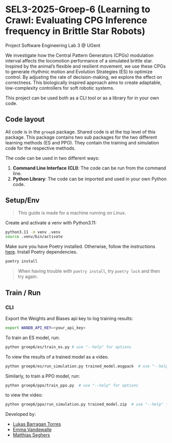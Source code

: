 # SEL3-2025-Groep-6 (Learning to Crawl: Evaluating CPG Inference frequency in Brittle Star Robots)

Project Software Engineering Lab 3 @ UGent

We investigate how the Central Pattern Generators (CPGs) modulation interval affects the locomotion performance of a simulated brittle star.
Inspired by the animal’s flexible and resilient movement, we use these CPGs to generate rhythmic motion and Evolution Strategies (ES) to optimize control.
By adjusting the rate of decision-making, we explore the effect on correctness. This biologically inspired approach aims to create adaptable, low-complexity controllers for soft robotic systems.

This project can be used both as a CLI tool or as a library for in your own code.

## Code layout

All code is in the `groep6` package.
Shared code is at the top level of this package.
This package contains two sub packages for the two different learning methods (ES and PPO). 
They contain the training and simulation code for the respective methods.

The code can be used in two different ways:
1. **Command Line Interface (CLI)**: The code can be run from the command line.
2. **Python Library**: The code can be imported and used in your own Python code.

## Setup/Env
> This guide is made for a machine running on Linux.

Create and activate a venv with Python3.11:

```bash
python3.11 -m venv .venv
source .venv/bin/activate
```

Make sure you have Poetry installed. Otherwise, follow the instructions [here](https://python-poetry.org/docs/#installation).
Install Poetry dependencies.

```bash
poetry install
```
> When having trouble with `poetry install`, try `poetry lock` and then try again.


## Train / Run
### CLI
Export the Weights and Biases api key to log training results:

```bash
export WANDB_API_KEY=<your_api_key>
```

To train an ES model, run: 

```bash
python groep6/es/train_es.py # use "--help" for options
```

To view the results of a trained model as a video.

```bash
python groep6/es/run_simulation.py trained_model.msgpack  # use "--help" for options 
```

Similarly, to train a PPO model, run:

```bash
python groep6/ppo/train_ppo.py  # use "--help" for options
```

to view the video:

```bash
python groep6/ppo/run_simulation.py trained_model.zip  # use "--help" for options
```

Developed by:
- [Lukas Barragan Torres](https://github.com/lbarraga)
- [Emma Vandewalle](https://github.com/EmmaVandewalle)
- [Matthias Seghers](https://github.com/matt01y)

